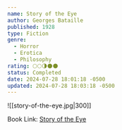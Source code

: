 ```yaml
---
name: Story of the Eye
author: Georges Bataille
published: 1928
type: Fiction
genre:
  - Horror
  - Erotica
  - Philosophy
rating: 🌕🌕🌗🌑🌑
status: Completed
date: 2024-07-28 18:01:18 -0500
updated: 2024-07-28 18:03:18 -0500
---
```


![[story-of-the-eye.jpg|300]]

Book Link: [Story of the Eye](https://www.goodreads.com/book/show/436806.Story_of_the_Eye)
